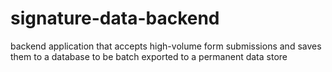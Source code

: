 # signature-data-backend
backend application that accepts high-volume form submissions and saves them to a database to be batch exported to a permanent data store
